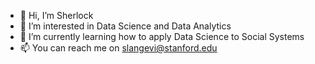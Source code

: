 - 👋 Hi, I’m Sherlock
- 👀 I’m interested in Data Science and Data Analytics 
- 🌱 I’m currently learning how to apply Data Science to Social Systems
- 📫 You can reach me on slangevi@stanford.edu

<!---
sherlythinker/sherlythinker is a ✨ special ✨ repository because its `README.md` (this file) appears on your GitHub profile.
You can click the Preview link to take a look at your changes.
--->
